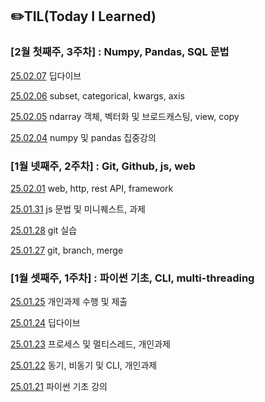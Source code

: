 ## ✏️TIL(Today I Learned)

### [2월 첫째주, 3주차] : Numpy, Pandas, SQL 문법

[25.02.07](https://github.com/junn0s/TIL/blob/main/February/2025-02-07.md) 딥다이브

[25.02.06](https://github.com/junn0s/TIL/blob/main/February/2025-02-06.md) subset, categorical, kwargs, axis

[25.02.05](https://github.com/junn0s/TIL/blob/main/February/2025-02-05.md) ndarray 객체, 벡터화 및 브로드캐스팅, view, copy

[25.02.04](https://github.com/junn0s/TIL/blob/main/February/2025-02-04.md) numpy 및 pandas 집중강의

### [1월 넷째주, 2주차] : Git, Github, js, web

[25.02.01](https://github.com/junn0s/TIL/blob/main/February/2025-02-01.md) web, http, rest API, framework

[25.01.31](https://github.com/junn0s/TIL/blob/main/January/2025-01-31.md) js 문법 및 미니퀘스트, 과제

[25.01.28](https://github.com/100-hours-a-week/milo.p-til/blob/main/January/2025-01-28.md) git 실습

[25.01.27](https://github.com/100-hours-a-week/milo.p-til/blob/main/January/2025-01-27.md) git, branch, merge

### [1월 셋째주, 1주차] : 파이썬 기초, CLI, multi-threading

[25.01.25](https://github.com/100-hours-a-week/milo.p-til/blob/main/January/2025-01-25.md) 개인과제 수행 및 제출

[25.01.24](https://github.com/100-hours-a-week/milo.p-til/blob/main/January/2025-01-24.md) 딥다이브

[25.01.23](https://github.com/100-hours-a-week/milo.p-til/blob/main/January/2025-01-23.md) 프로세스 및 멀티스레드, 개인과제

[25.01.22](https://github.com/100-hours-a-week/milo.p-til/blob/main/January/2025-01-22.md) 동기, 비동기 및 CLI, 개인과제

[25.01.21](https://github.com/100-hours-a-week/milo.p-til/blob/main/January/2025-01-21.md) 파이썬 기초 강의 
